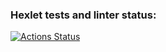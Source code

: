 ### Hexlet tests and linter status:
[![Actions Status](https://github.com/nicholasChieftain/sql-for-developers-project-136/actions/workflows/hexlet-check.yml/badge.svg)](https://github.com/nicholasChieftain/sql-for-developers-project-136/actions)